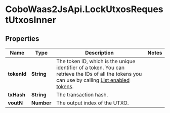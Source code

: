 # CoboWaas2JsApi.LockUtxosRequestUtxosInner

## Properties

Name | Type | Description | Notes
------------ | ------------- | ------------- | -------------
**tokenId** | **String** | The token ID, which is the unique identifier of a token. You can retrieve the IDs of all the tokens you can use by calling [List enabled tokens](/developers/v2/api-references/wallets/list-enabled-tokens). | 
**txHash** | **String** | The transaction hash. | 
**voutN** | **Number** | The output index of the UTXO. | 


